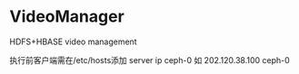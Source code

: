 # VideoManager
HDFS+HBASE video management

执行前客户端需在/etc/hosts添加 server ip ceph-0 如 202.120.38.100 ceph-0
